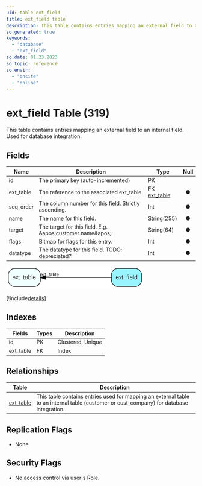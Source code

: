 ```yaml
---
uid: table-ext_field
title: ext_field table
description: This table contains entries mapping an external field to an internal field. Used for database integration.
so.generated: true
keywords:
  - "database"
  - "ext_field"
so.date: 01.23.2023
so.topic: reference
so.envir:
  - "onsite"
  - "online"
---
```


# ext\_field Table (319)

This table contains entries mapping an external field to an internal field. Used for database integration.

## Fields

| Name | Description | Type | Null |
|------|-------------|------|:----:|
|id|The primary key (auto-incremented)|PK| |
|ext\_table|The reference to the associated ext_table|FK [ext_table](ext-table.md)|&#x25CF;|
|seq\_order|The column number for this field. Strictly ascending.|Int|&#x25CF;|
|name|The name for this field.|String(255)|&#x25CF;|
|target|The target for this field. E.g. &amp;apos;customer.name&amp;apos;. |String(64)|&#x25CF;|
|flags|Bitmap for flags for this entry.|Int|&#x25CF;|
|datatype|The datatype for this field. TODO: depreciated?|Int|&#x25CF;|


![ext_field table relationship diagram](./media/ext_field.png)

[!include[details](./includes/ext-field.md)]

## Indexes

| Fields | Types | Description |
|--------|-------|-------------|
|id |PK |Clustered, Unique |
|ext\_table |FK |Index |

## Relationships

| Table|  Description |
|------|-------------|
|[ext\_table](ext-table.md)  |This table contains entries used for mapping an external table to an internal table (customer or cust_company) for database integration. |


## Replication Flags

* None

## Security Flags

* No access control via user's Role.

